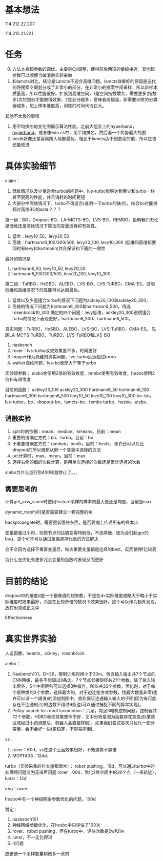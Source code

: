 # 基本想法

114.212.22.207

114.212.21.221

# 任务

0. 方法本身超参数的调优。主要是Cp调整，使得前后两项的量级接近，其他超参数可以顺便当做消融实验来做
2. 和lamcts对比。结论是Lamcts不适合高维问题。lamcts效果好的原因是迭代的将搜索空间划分成了非常小的部分，在非常小的搜索空间采样，所以新样本质量高，所以性能很好。扩展到高维空间，1是空间指数增大，需要更多(指数多)次的划分才能取得效果，2是划分越多，意味着树越深，即需要训练的分类器越多，加上样本维度高，训练的时间代价巨大。

其他不太急的事情
1. 用平均排名的变化图展示算法性能。之前大组会上的hyperband，[hyperband](https://arxiv.org/pdf/2105.09821.pdf)。或者像edo cs中，用平均排名，然后画一个优势最大的图
4. bestk好像还是容易陷入局部最优，相比于lamcts达不到更高的值，所以应该还能改进

# 具体实验细节

claim：
1. 低维情况以及少量适合turbo的问题中，lvs-turbo能够达到至少和turbo一样甚至更高的性能，并且消耗的时间更短
2. 大部分中高维情况下，turbo不再适合(说明一下turbo的缺点)，结合bo时能够超过高维BO的sota？？？

第一组：BO，Dropout-BO，LA-MCTS-BO，LVS-BO，REMBO，说明我们无论是低维还是高维情况下算法的变量选择的有效性。
1. 低维：levy10_50，levy20_50
2. 高维：hartmann6_100/300/500, levy20_100, levy10_300
(低维和高维都要同时有levy和hartmann)并且保证和下面的一致性

最好的情况是
1. hartmann6_50, levy10_50, levy20_50
2. hartmann6_100/300/500, levy20_100, levy10_300

第二组：TuRBO，HeSBO，ALEBO，LVS-BO，LVS-TuRBO，CMA-ES，说明低维和高维情况下的性能可以达到最优。
1. 低维以及少量适合turbo的情况下问题为ackley20_100和ackley20_300，
2. 高维的情况下问题为hartmann6_300和hartmann6_500。待选rosenbrock10_300
确定的四个问题：levy低维，ackley20_300说明适合turbo的情况下表现更好，hartmann6_300、hartmann6_500。

真实问题：TuRBO，HeSBO，ALEBO，LVS-BO，LVS-TuRBO，CMA-ES。
先跑LA-MCTS-TuRBO、TuRBO、LVS-TuRBO和LVS-BO
1. nasbench
1. rover：lvs-turbo收敛效果差不多，时间更好
2. hopper作为低维的真实问题，lvs-turbo远远超过turbo
3. walker高维问题，lvs-bo表现大于等于turbo


实验超参数：
alebo会使用2倍的有效维度，rembo使用有效维度，hesbo使用2倍和有效维度

目前的函数：
ackley20_100 ackley20_300
hartmann6_50 hartmann6_100 hartmann6_300 hartmann6_500
levy10_50 levy10_100 levy10_300
lvs-bo，lvs-turbo，bo，dropout-bo，lamcts-bo，rembo
turbo，hesbo，alebo，



## 消融实验

1. split时的依据：mean、median、kmeans。目前：mean
2. 重要的值确定方式：bo、turbo。目前：bo
3. 不重要值确定方式：random，bestk。目前：bestk，也许还可以对比dropout的所以值都从同一个变量中选择的方法
4. uct计算时，max、mean。目前：max
5. 选择右侧的值的次数计算，是用单次选择的次数还是累计选择的次数

alebo为什么运行到400轮就停止了。。。

## 需要思考的

计算get_axis_score时使用feature采样的样本的最大值还是均值，目前是max

dynamic_treeify时是否需要建立一颗完整的树

backpropogate时，需要更新哪些东西，是否要向上传递所有的样本点

变量数量过小时，则把节点的估值变得特别低，不选择他，因为会引起gpr的bug，这个可不可以通过聚类选择代表的方式解决

会不会因为选择不重要变量后，每次重要变量都是选择的best，反而使得f比较高

为什么在优化有更多冗余变量的函数时表现反而更好

# 目前的结论

dropout中的维度d是一个很难调的超参数，不是在d=实际维度或略大于略小于实际维度时效果最好，而是在比较奇怪的情况下效果很好。这个可以作为额外发现，放在附录或正文中

Effectiveness

# 真实世界实验

人造函数，beanin，ackley，rosenbrock

alebo：
1. Nasbench101，D=36，限制训练时间小于30m。包含输入输出共7个节点的CNN网络，最多不能超过9条边。7个节点邻接矩阵共21个参数，除了输入输出层外，5个中间层各可以选择3种操作，所以共36个参数。优化时，对于每个层种类的3个参数，选择最大的，对于边连接方式参数，找最大数量非零(也许可以设一个阈值)的添加到图中，直到保证连通输入输入的子图(因为有可能存在不连通的点)的边数不超过9条边(可以通过捕捉不同的异常实现)。
2. Policy search for robot locomotion：六足，每足3电机控制问题，控制器共72个参数，HDBO表现效果整体不好，文中分析是因为函数存在突变点(某些区域经过小的调整后，机器人会直接摔倒)，如果我们尝试每次只优化一部分变量，会不会好一些(更稳定，不容易摔倒)。

vs：
1. rover：60d，vs在这个上面效果很好，不知道靠不靠谱
2. MOPTA08：124d，

turbo（实验采集的样本量都很大）：
robot pushing，16d，可以通过turbo中的处理将问题变为无噪声问题
rover：60d，优化2维空间中的30个点（一条轨迹），
lunar：12d

ebo：rover

hesbo中有一个神经网络参数优化的问题，100d

暂定：
1. nasbench101
2. 神经网络参数优化，在hesbo中只评估了100次
3. rover、robot pushing，但在turbo中，评估次数是2w和1w
4. lunar，不一定比得过
5. rl问题

应该选一个采样数量稍微多一点的